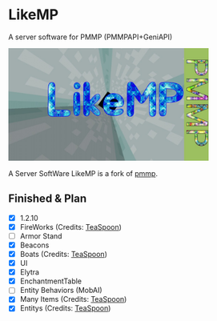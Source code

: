 # LikeMP
A server software for PMMP (PMMPAPI+GeniAPI)

<img src="https://github.com/LikeMP-BE/LikeMP/blob/master/LikeMPLogo.jpg" alt="#LikeMP" width=400px></img>

A Server SoftWare LikeMP is a fork of [pmmp](https://github.com/pmmp/PocketMine-MP).      




## Finished & Plan
 - [x] 1.2.10
 - [x] FireWorks (Credits: [TeaSpoon](https://github.com/CortexPE/TeaSpoon)) 
 - [ ] Armor Stand
 - [x] Beacons
 - [x] Boats (Credits: [TeaSpoon](https://github.com/CortexPE/TeaSpoon)) 
 - [x] UI
 - [x] Elytra
 - [x] EnchantmentTable
 - [ ] Entity Behaviors (MobAI)
 - [x] Many Items (Credits: [TeaSpoon](https://github.com/CortexPE/TeaSpoon)) 
 - [x] Entitys (Credits: [TeaSpoon](https://github.com/CortexPE/TeaSpoon)) 
